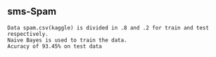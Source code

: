 ## sms-Spam
	
	Data spam.csv(kaggle) is divided in .8 and .2 for train and test respectively.
	Naive Bayes is used to train the data.
	Acuracy of 93.45% on test data